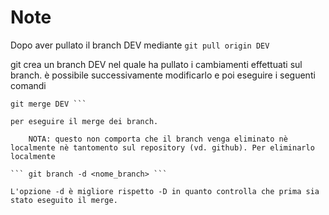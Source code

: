 # Note
Dopo aver pullato il branch DEV mediante
``` git pull origin DEV ```

git crea un branch DEV nel quale ha pullato i cambiamenti effettuati sul branch. è possibile successivamente modificarlo e poi eseguire i seguenti comandi

``` git checkout main
git merge DEV ```

per eseguire il merge dei branch.

    NOTA: questo non comporta che il branch venga eliminato nè localmente nè tantomento sul repository (vd. github). Per eliminarlo localmente

``` git branch -d <nome_branch> ```

L'opzione -d è migliore rispetto -D in quanto controlla che prima sia stato eseguito il merge. 




